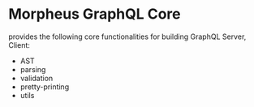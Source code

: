 # Morpheus GraphQL Core

provides the following core functionalities
for building GraphQL Server, Client:

- AST
- parsing
- validation
- pretty-printing
- utils
